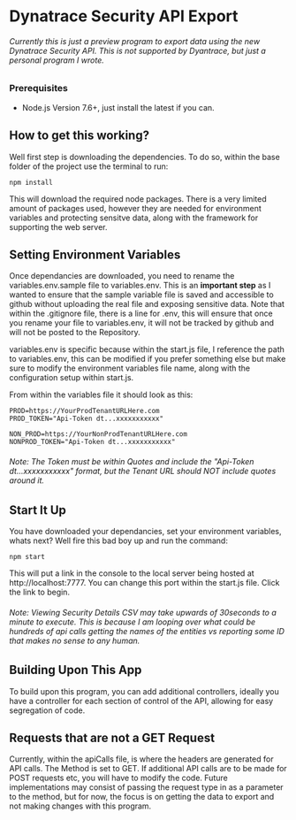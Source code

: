 # Dynatrace Security API Export
###### Currently this is just a preview program to export data using the new Dynatrace Security API. This is not supported by Dyantrace, but just a personal program I wrote.

### Prerequisites

- Node.js Version 7.6+, just install the latest if you can.

## How to get this working?

Well first step is downloading the dependencies. To do so, within the base folder of the project use the terminal to run:
```
npm install
```
This will download the required node packages. There is a very limited amount of packages used, however they are needed for environment variables and protecting sensitve data, along with the framework for supporting the web server.

## Setting Environment Variables

Once dependancies are downloaded, you need to rename the variables.env.sample file to variables.env. This is an **important step** as I wanted to ensure that the sample variable file is saved and accessible to github without uploading the real file and exposing sensitive data. Note that within the .gitignore file, there is a line for .env, this will ensure that once you rename your file to variables.env, it will not be tracked by github and will not be posted to the Repository.

variables.env is specific because within the start.js file, I reference the path to variables.env, this can be modified if you prefer something else but make sure to modify the environment variables file name, along with the configuration setup within start.js. 

From within the variables file it should look as this:

```
PROD=https://YourProdTenantURLHere.com
PROD_TOKEN="Api-Token dt...xxxxxxxxxxx"

NON_PROD=https://YourNonProdTenantURLHere.com
NONPROD_TOKEN="Api-Token dt...xxxxxxxxxxx"
```

###### *Note: The Token must be within Quotes and include the "Api-Token dt...xxxxxxxxxxx" format, but the Tenant URL should NOT include quotes around it.*

## Start It Up
You have downloaded your dependancies, set your environment variables, whats next? Well fire this bad boy up and run the command:
```
npm start
```

This will put a link in the console to the local server being hosted at http://localhost:7777. You can change this port within the start.js file. Click the link to begin.

###### Note: Viewing Security Details CSV may take upwards of 30seconds to a minute to execute. This is because I am looping over what could be hundreds of api calls getting the names of the entities vs reporting some ID that makes no sense to any human.

## Building Upon This App

To build upon this program, you can add additional controllers, ideally you have a controller for each section of control of the API, allowing for easy segregation of code.

## Requests that are not a GET Request

Currently, within the apiCalls file, is where the headers are generated for API calls. The Method is set to GET. If additional API calls are to be made for POST requests etc, you will have to modify the code. Future implementations may consist of passing the request type in as a parameter to the method, but for now, the focus is on getting the data to export and not making changes with this program.


